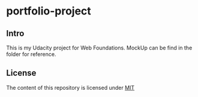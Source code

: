 # portfolio-project

## Intro
This is my Udacity project for Web Foundations. MockUp can be find in the folder for reference. 

## License
The content of this repository is licensed under [MIT](https://choosealicense.com/licenses/mit/)
